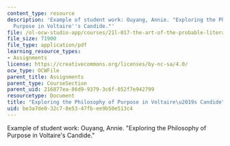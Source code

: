 ```yaml
---
content_type: resource
description: 'Example of student work: Ouyang, Annie. "Exploring the Philosophy of
  Purpose in Voltaire''s Candide."'
file: /ol-ocw-studio-app/courses/21l-017-the-art-of-the-probable-literature-and-probability-spring-2008/be3a7de032c78e5347fbee9b50e513c4_essay2_ouyang.pdf
file_size: 71900
file_type: application/pdf
learning_resource_types:
- Assignments
license: https://creativecommons.org/licenses/by-nc-sa/4.0/
ocw_type: OCWFile
parent_title: Assignments
parent_type: CourseSection
parent_uid: 216877ea-86d9-9379-3c6f-052f7e942799
resourcetype: Document
title: "Exploring the Philosophy of Purpose in Voltaire\u2019s Candide"
uid: be3a7de0-32c7-8e53-47fb-ee9b50e513c4
---
```

Example of student work: Ouyang, Annie. "Exploring the Philosophy of Purpose in Voltaire's Candide."